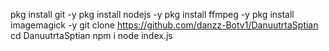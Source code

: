 pkg install git -y
pkg install nodejs -y
pkg install ffmpeg -y
pkg install imagemagick -y 
git clone https://github.com/danzz-Botv1/DanuutrtaSptian
cd DanuutrtaSptian
npm i
node index.js
